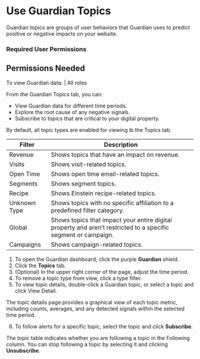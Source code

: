 

# Use Guardian Topics

Guardian topics are groups of user behaviors that Guardian uses to predict
positive or negative impacts on your website.

### Required User Permissions

Permissions Needed  
---  
To view Guardian data: | All roles  
  
From the Guardian Topics tab, you can:

  * View Guardian data for different time periods.
  * Explore the root cause of any negative signals.
  * Subscribe to topics that are critical to your digital property.

By default, all topic types are enabled for viewing ib the Topics tab.

Filter | Description  
---|---  
Revenue | Shows topics that have an impact on revenue.  
Visits | Shows visit-related topics.  
Open Time | Shows open time email-related topics.  
Segments | Shows segment topics.  
Recipe | Shows Einstein recipe-related topics.  
Unknown Type | Shows topics with no specific affiliation to a predefined filter category.  
Global | Shows topics that impact your entire digital property and aren’t restricted to a specific segment or campaign.  
Campaigns | Shows campaign-related topics.  
  
  1. To open the Guardian dashboard, click the purple **Guardian** shield. 
  2. Click the **Topics** tab.
  3. (Optional) In the upper right corner of the page, adjust the time period.
  4. To remove a topic type from view, click a type filter.
  5. To view topic details, double-click a Guardian topic, or select a topic and click View Detail.

The topic details page provides a graphical view of each topic metric,
including counts, averages, and any detected signals within the selected time
period.

  6. To follow alerts for a specific topic, select the topic and click **Subscribe**.

The topic table indicates whether you are following a topic in the Following
column. You can stop following a topic by selecting it and clicking
**Unsubscribe**.

